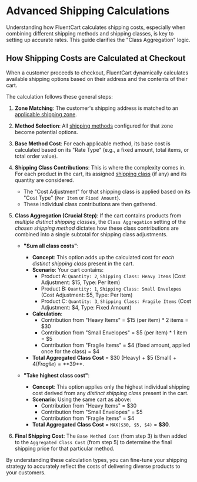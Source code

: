 # Advanced Shipping Calculations

Understanding how FluentCart calculates shipping costs, especially when combining different shipping methods and shipping classes, is key to setting up accurate rates. This guide clarifies the "Class Aggregation" logic.

## How Shipping Costs are Calculated at Checkout

When a customer proceeds to checkout, FluentCart dynamically calculates available shipping options based on their address and the contents of their cart.

The calculation follows these general steps:

1.  **Zone Matching**: The customer's shipping address is matched to an [applicable shipping zone](/guide/shipping/configuring-shipping-zones.md).
2.  **Method Selection**: All [shipping methods](/guide/shipping/setting-up-shipping-methods.md) configured for that zone become potential options.
3.  **Base Method Cost**: For each applicable method, its base cost is calculated based on its "Rate Type" (e.g., a fixed amount, total items, or total order value).
4.  **Shipping Class Contributions**: This is where the complexity comes in. For each product in the cart, its assigned [shipping class](/guide/shipping/understanding-shipping-classes.md) (if any) and its quantity are considered.
    * The "Cost Adjustment" for that shipping class is applied based on its "Cost Type" (`Per Item` or `Fixed Amount`).
    * These individual class contributions are then gathered.

5.  **Class Aggregation (Crucial Step)**: If the cart contains products from *multiple distinct shipping classes*, the `Class Aggregation` setting of the *chosen shipping method* dictates how these class contributions are combined into a single subtotal for shipping class adjustments.

    * **"Sum all class costs"**:
        * **Concept**: This option adds up the calculated cost for *each distinct shipping class* present in the cart.
        * **Scenario**: Your cart contains:
            * Product A: `Quantity: 2`, `Shipping Class: Heavy Items` (Cost Adjustment: $15, Type: Per Item)
            * Product B: `Quantity: 1`, `Shipping Class: Small Envelopes` (Cost Adjustment: $5, Type: Per Item)
            * Product C: `Quantity: 3`, `Shipping Class: Fragile Items` (Cost Adjustment: $4, Type: Fixed Amount)
        * **Calculation**:
            * Contribution from "Heavy Items" = $15 (per item) \* 2 items = $30
            * Contribution from "Small Envelopes" = $5 (per item) \* 1 item = $5
            * Contribution from "Fragile Items" = $4 (fixed amount, applied once for the class) = $4
        * **Total Aggregated Class Cost** = $30 (Heavy) + $5 (Small) + $4 (Fragile) = **$39**.

    * **"Take highest class cost"**:
        * **Concept**: This option applies only the highest individual shipping cost derived from any *distinct shipping class* present in the cart.
        * **Scenario**: Using the same cart as above:
            * Contribution from "Heavy Items" = $30
            * Contribution from "Small Envelopes" = $5
            * Contribution from "Fragile Items" = $4
        * **Total Aggregated Class Cost** = `MAX($30, $5, $4)` = **$30**.

6.  **Final Shipping Cost**: The `Base Method Cost` (from step 3) is then added to the `Aggregated Class Cost` (from step 5) to determine the final shipping price for that particular method.

By understanding these calculation types, you can fine-tune your shipping strategy to accurately reflect the costs of delivering diverse products to your customers.
